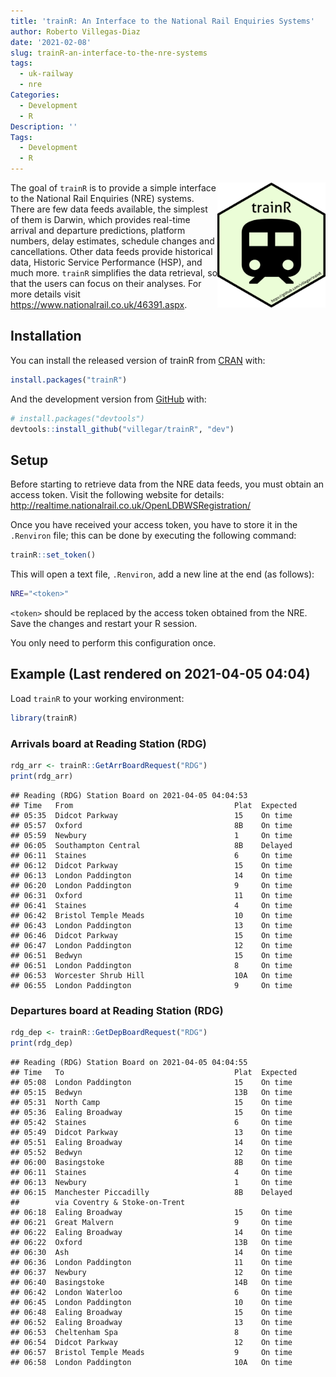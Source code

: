 ```yaml
---
title: 'trainR: An Interface to the National Rail Enquiries Systems'
author: Roberto Villegas-Diaz
date: '2021-02-08'
slug: trainR-an-interface-to-the-nre-systems
tags:
  - uk-railway
  - nre
Categories:
  - Development
  - R
Description: ''
Tags:
  - Development
  - R
---
```


<img src="https://raw.githubusercontent.com/villegar/trainR/main/inst/images/logo.png" alt="logo" align="right" height=200px/>

The goal of `trainR` is to provide a simple interface to the 
National Rail Enquiries (NRE) systems. There are few data feeds 
available, the simplest of them is Darwin, which provides real-time 
arrival and departure predictions, platform numbers, delay estimates, 
schedule changes and cancellations. Other data feeds provide historical 
data, Historic Service Performance (HSP), and much more. `trainR` 
simplifies the data retrieval, so that the users can focus on their 
analyses. For more details visit 
https://www.nationalrail.co.uk/46391.aspx.

## Installation

You can install the released version of trainR from [CRAN](https://CRAN.R-project.org) with:

``` r
install.packages("trainR")
```

And the development version from [GitHub](https://github.com/) with:

``` r
# install.packages("devtools")
devtools::install_github("villegar/trainR", "dev")
```

## Setup
Before starting to retrieve data from the NRE data feeds, you must obtain an access token. 
Visit the following website for details: http://realtime.nationalrail.co.uk/OpenLDBWSRegistration/

Once you have received your access token, you have to store it in the `.Renviron` file; this can be 
done by executing the following command:


```r
trainR::set_token()
```

This will open a text file, `.Renviron`, add a new line at the end (as follows):

```bash
NRE="<token>"
```

`<token>` should be replaced by the access token obtained from the NRE. Save the changes and restart 
your R session.

You only need to perform this configuration once.

## Example (Last rendered on 2021-04-05 04:04)

Load `trainR` to your working environment:

```r
library(trainR)
```

### Arrivals board at Reading Station (RDG)


```r
rdg_arr <- trainR::GetArrBoardRequest("RDG")
print(rdg_arr)
```

```
## Reading (RDG) Station Board on 2021-04-05 04:04:53
## Time   From                                    Plat  Expected
## 05:35  Didcot Parkway                          15    On time
## 05:57  Oxford                                  8B    On time
## 05:59  Newbury                                 1     On time
## 06:05  Southampton Central                     8B    Delayed
## 06:11  Staines                                 6     On time
## 06:12  Didcot Parkway                          15    On time
## 06:13  London Paddington                       14    On time
## 06:20  London Paddington                       9     On time
## 06:31  Oxford                                  11    On time
## 06:41  Staines                                 4     On time
## 06:42  Bristol Temple Meads                    10    On time
## 06:43  London Paddington                       13    On time
## 06:46  Didcot Parkway                          15    On time
## 06:47  London Paddington                       12    On time
## 06:51  Bedwyn                                  15    On time
## 06:51  London Paddington                       8     On time
## 06:53  Worcester Shrub Hill                    10A   On time
## 06:55  London Paddington                       9     On time
```

### Departures board at Reading Station (RDG)


```r
rdg_dep <- trainR::GetDepBoardRequest("RDG")
print(rdg_dep)
```

```
## Reading (RDG) Station Board on 2021-04-05 04:04:55
## Time   To                                      Plat  Expected
## 05:08  London Paddington                       15    On time
## 05:15  Bedwyn                                  13B   On time
## 05:31  North Camp                              15    On time
## 05:36  Ealing Broadway                         15    On time
## 05:42  Staines                                 6     On time
## 05:49  Didcot Parkway                          13    On time
## 05:51  Ealing Broadway                         14    On time
## 05:52  Bedwyn                                  12    On time
## 06:00  Basingstoke                             8B    On time
## 06:11  Staines                                 4     On time
## 06:13  Newbury                                 1     On time
## 06:15  Manchester Piccadilly                   8B    Delayed
##        via Coventry & Stoke-on-Trent           
## 06:18  Ealing Broadway                         15    On time
## 06:21  Great Malvern                           9     On time
## 06:22  Ealing Broadway                         14    On time
## 06:22  Oxford                                  13B   On time
## 06:30  Ash                                     14    On time
## 06:36  London Paddington                       11    On time
## 06:37  Newbury                                 12    On time
## 06:40  Basingstoke                             14B   On time
## 06:42  London Waterloo                         6     On time
## 06:45  London Paddington                       10    On time
## 06:48  Ealing Broadway                         15    On time
## 06:52  Ealing Broadway                         13    On time
## 06:53  Cheltenham Spa                          8     On time
## 06:54  Didcot Parkway                          12    On time
## 06:57  Bristol Temple Meads                    9     On time
## 06:58  London Paddington                       10A   On time
```
